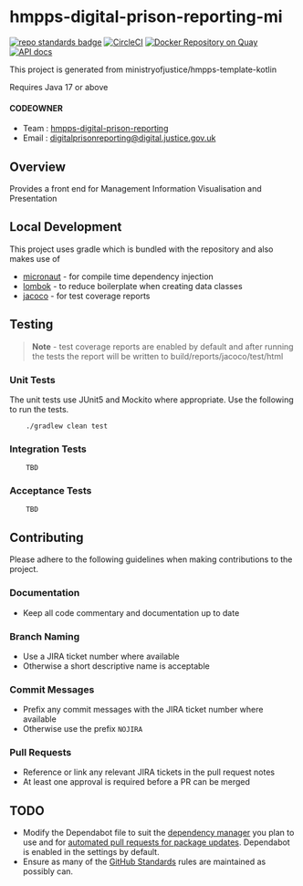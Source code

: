 # hmpps-digital-prison-reporting-mi
[![repo standards badge](https://img.shields.io/badge/dynamic/json?color=blue&style=flat&logo=github&label=MoJ%20Compliant&query=%24.result&url=https%3A%2F%2Foperations-engineering-reports.cloud-platform.service.justice.gov.uk%2Fapi%2Fv1%2Fcompliant_public_repositories%2Fhmpps-digital-prison-reporting-mi)](https://operations-engineering-reports.cloud-platform.service.justice.gov.uk/public-github-repositories.html#hmpps-digital-prison-reporting-mi "Link to report")
[![CircleCI](https://circleci.com/gh/ministryofjustice/hmpps-digital-prison-reporting-mi/tree/main.svg?style=svg)](https://circleci.com/gh/ministryofjustice/hmpps-digital-prison-reporting-mi)
[![Docker Repository on Quay](https://quay.io/repository/hmpps/hmpps-digital-prison-reporting-mi/status "Docker Repository on Quay")](https://quay.io/repository/hmpps/hmpps-digital-prison-reporting-mi)
[![API docs](https://img.shields.io/badge/API_docs_-view-85EA2D.svg?logo=swagger)](https://hmpps-digital-prison-reporting-mi-dev.hmpps.service.justice.gov.uk/webjars/swagger-ui/index.html?configUrl=/v3/api-docs)

This project is generated from ministryofjustice/hmpps-template-kotlin

Requires Java 17 or above

#### CODEOWNER

- Team : [hmpps-digital-prison-reporting](https://github.com/orgs/ministryofjustice/teams/hmpps-digital-prison-reporting)
- Email : digitalprisonreporting@digital.justice.gov.uk

## Overview

Provides a front end for Management Information Visualisation and Presentation

## Local Development

This project uses gradle which is bundled with the repository and also makes use
of

- [micronaut](https://micronaut.io/) - for compile time dependency injection
- [lombok](https://projectlombok.org/) - to reduce boilerplate when creating data classes
- [jacoco](https://docs.gradle.org/current/userguide/jacoco_plugin.html) - for test coverage reports



## Testing

> **Note** - test coverage reports are enabled by default and after running the
> tests the report will be written to build/reports/jacoco/test/html

### Unit Tests

The unit tests use JUnit5 and Mockito where appropriate. Use the following to
run the tests.

```
    ./gradlew clean test
```

### Integration Tests

```
    TBD
```

### Acceptance Tests

```
    TBD
```

## Contributing

Please adhere to the following guidelines when making contributions to the
project.

### Documentation

- Keep all code commentary and documentation up to date

### Branch Naming

- Use a JIRA ticket number where available
- Otherwise a short descriptive name is acceptable

### Commit Messages

- Prefix any commit messages with the JIRA ticket number where available
- Otherwise use the prefix `NOJIRA`

### Pull Requests

- Reference or link any relevant JIRA tickets in the pull request notes
- At least one approval is required before a PR can be merged

## TODO

- Modify the Dependabot file to suit the [dependency manager](https://docs.github.com/en/code-security/dependabot/dependabot-version-updates/configuration-options-for-the-dependabot.yml-file#package-ecosystem) you plan to use and for [automated pull requests for package updates](https://docs.github.com/en/code-security/supply-chain-security/keeping-your-dependencies-updated-automatically/enabling-and-disabling-dependabot-version-updates#enabling-dependabot-version-updates). Dependabot is enabled in the settings by default.
- Ensure as many of the [GitHub Standards](https://github.com/ministryofjustice/github-repository-standards) rules are maintained as possibly can.

